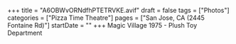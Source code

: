 +++
title = "A6OBWvORNdfhPTETRVKE.avif"
draft = false
tags = ["Photos"]
categories = ["Pizza Time Theatre"]
pages = ["San Jose, CA (2445 Fontaine Rd)"]
startDate = ""
+++
Magic Village 1975 - Plush Toy Department
